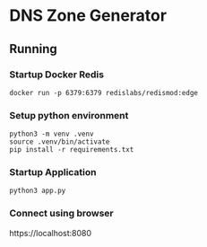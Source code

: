 # DNS Zone Generator

## Running

### Startup Docker Redis

```
docker run -p 6379:6379 redislabs/redismod:edge
```

### Setup python environment

```
python3 -m venv .venv
source .venv/bin/activate
pip install -r requirements.txt
```

### Startup Application

```
python3 app.py
```

### Connect using browser

https://localhost:8080

